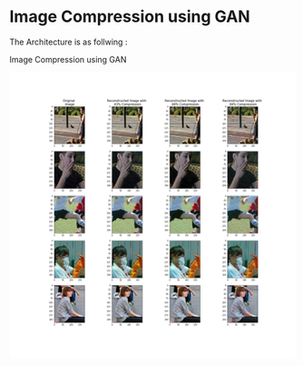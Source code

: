 # Image Compression using GAN

The Architecture is as follwing :

Image Compression using GAN


<img src="results.png" >
